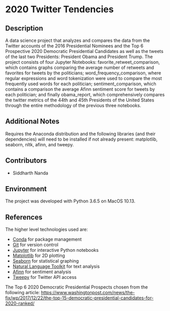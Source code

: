 # 2020 Twitter Tendencies

## Description

A data science project that analyzes and compares the data from the Twitter accounts of the 2016 Presidential Nominees and the Top 6 Prospective 2020 Democratic Presidential Candidates as well as the tweets of the last two Presidents: President Obama and President Trump. The project consists of four Jupyter Notebooks: favorite_retweet_comparison, which contains graphs comparing the average number of retweets and favorites for tweets by the politicians; word_frequency_comparison, where regular expressions and word tokenization were used to compare the most frequently used words for each politician; sentiment_comparison, which contains a comparison the average Afinn sentiment score for tweets by each politician; and finally obama_report, which comprehensively compares the twitter metrics of the 44th and 45th Presidents of the United States through the entire methodology of the previous three notebooks.

## Additional Notes

Requires the Anaconda distribution and the following libraries (and their dependencies) will need to be installed if not already present: matplotlib, seaborn, nltk, afinn, and tweepy.

## Contributors

* Siddharth Nanda

## Environment

The project was developed with Python 3.6.5 on MacOS 10.13. 

## References

The higher level technologies used are:
* [Conda](https://conda.io/docs/) for package management
* [Git](https://git-scm.com/) for version control
* [Jupyter](http://jupyter.org) for interactive Python notebooks
* [Matplotlib](https://matplotlib.org) for 2D plotting
* [Seaborn](https://seaborn.pydata.org) for statistical graphing
* [Natural Language Toolkit](http://www.nltk.org) for text analysis
* [Afinn](https://github.com/fnielsen/afinn) for sentiment analysis
* [Tweepy](http://www.tweepy.org) for Twitter API access

The Top 6 2020 Democratic Presidential Prospects chosen from the following article: https://www.washingtonpost.com/news/the-fix/wp/2017/12/22/the-top-15-democratic-presidential-candidates-for-2020-ranked/